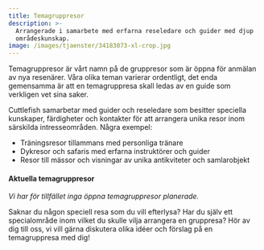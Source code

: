 ```yaml
---
title: Temagruppresor
description: >-
  Arrangerade i samarbete med erfarna reseledare och guider med djup
  områdeskunskap.
image: /images/tjaenster/34183073-xl-crop.jpg
---
```


Temagruppresor &auml;r v&aring;rt namn p&aring; de gruppresor som &auml;r öppna för anm&auml;lan av nya resen&auml;rer. V&aring;ra olika teman varierar ordentligt, det enda gemensamma &auml;r att en temagruppresa skall ledas av en guide som verkligen vet sina saker.

Cuttlefish samarbetar med guider och reseledare som besitter speciella kunskaper, f&auml;rdigheter och kontakter för att arrangera unika resor inom s&auml;rskilda intresseomr&aring;den. N&aring;gra exempel:

* Tr&auml;ningsresor tillammans med personliga tr&auml;nare
* Dykresor och safaris med erfarna instruktörer och guider
* Resor till m&auml;ssor och visningar av unika antikviteter och samlarobjekt

#### Aktuella temagruppresor

*Vi har för tillf&auml;llet inga öppna temagruppresor planerade.*

Saknar du n&aring;gon speciell resa som du vill efterlysa? Har du sj&auml;lv ett specialomr&aring;de inom vilket du skulle vilja arrangera en gruppresa? Hör av dig till oss, vi vill g&auml;rna diskutera olika id&eacute;er och förslag p&aring; en temagruppresa med dig\!

&nbsp;